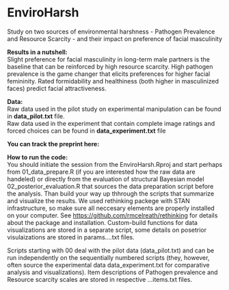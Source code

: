 # EnviroHarsh
Study on two sources of environmental harshness - Pathogen Prevalence and Resource Scarcity - and their impact on preference of facial masculinity

**Results in a nutshell:** <br>
Slight preference for facial masculinity in long-term male partners is the baseline that can be reinforced by high resource scarcity. High pathogen prevalence is the game changer that elicits preferences for higher facial femininity. Rated formidability and healthiness (both higher in masculinized faces) predict facial attractiveness.

**Data:** <br>
Raw data used in the pilot study on experimental manipulation can be found in **data_pilot.txt** file.\
Raw data used in the experiment that contain complete image ratings and forced choices can be found in **data_experiment.txt** file

**You can track the preprint here:**

**How to run the code:**<br>
You should initiate the session from the EnviroHarsh.Rproj and start perhaps from 01_data_prepare.R (if you are interested how the raw data are handeled) or directly from the evaluation of structural Bayesian model 02_posterior_evaluation.R that sources the data preparation script before the analysis. Than build your way up thhrough the scripts that summarize and visualize the results. We used rethinking packege with STAN infrastructure, so make sure all neccesary elements are properly installed on your computer. See https://github.com/rmcelreath/rethinking for details about the package and installation. Custom-build functions for data visualizations are stored in a separate script, some details on posetrior visulaizations are stored in params....txt files.

Scripts starting with 00 deal with the pilot data (data_pilot.txt) and can be run independently on the sequentially numbered scripts (they, however, often source the experimental data data_experiment.txt for comparative analysis and visualizations). Item descriptions of Pathogen prevalence and Resource scarcity scales are stored in respective ...items.txt files.


